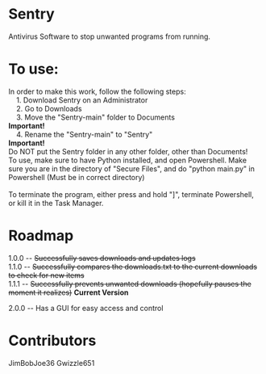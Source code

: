 # Sentry
Antivirus Software to stop unwanted programs from running.
# To use:
In order to make this work, follow the following steps:\
&nbsp; &nbsp; 1. Download Sentry on an Administrator\
&nbsp; &nbsp; 2. Go to Downloads\
&nbsp; &nbsp; 3. Move the "Sentry-main" folder to Documents\
**Important!**\
&nbsp; &nbsp; 4. Rename the "Sentry-main" to "Sentry"\
**Important!**\
Do NOT put the Sentry folder in any other folder, other than Documents!\
To use, make sure to have Python installed, and open Powershell. Make sure you are in the directory of "Secure Files", and do "python main.py" in Powershell (Must be in correct directory)\
<br>
To terminate the program, either press and hold "]", terminate Powershell, or kill it in the Task Manager.
# Roadmap
1.0.0 -- <s>Successfully saves downloads and updates logs</s>\
1.1.0 -- <s>Successfully compares the downloads.txt to the current downloads to check for new items</s>\
1.1.1 -- <s>Successfully prevents unwanted downloads (hopefully pauses the moment it realizes)</s> **Current Version**

2.0.0 -- Has a GUI for easy access and control

# Contributors
JimBobJoe36
Gwizzle651
